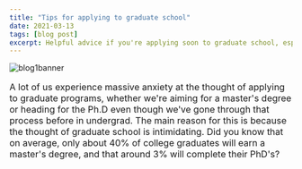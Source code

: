 ```yaml
---
title: "Tips for applying to graduate school"
date: 2021-03-13
tags: [blog post]
excerpt: Helpful advice if you're applying soon to graduate school, especially in engineering!
---
```

<img src="/images/new1.png" alt="blog1banner" class = "center">
<p style="font-size:16px">A lot of us experience massive anxiety at the thought of applying to graduate programs, whether we're aiming for a master's degree or heading for the Ph.D even though we've gone through that process before in undergrad. The main reason for this is because the thought of graduate school is intimidating. Did you know that on average, only about 40% of college graduates will earn a master's degree, and that around 3% will complete their PhD's?
</p>
